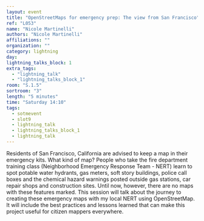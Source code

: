 ```yaml
---
layout: event
title: "OpenStreetMaps for emergency prep: The view from San Francisco"
ref: "L053"
name: "Nicole Martinelli"
authors: "Nicole Martinelli"
affiliations: ""
organization: ""
category: lightning
day: 
lightning_talks_block: 1
extra_tags:
  - "lightning_talk"
  - "lightning_talks_block_1"
room: "S.1.5"
sortroom: "3"
length: "5 minutes"
time: "Saturday 14:10"
tags:
  - sotmevent
  - slot9
  - lightning_talk
  - lightning_talks_block_1
  - lightning_talk
---
```

 Residents of San Francisco, California are advised to keep a map in their emergency kits. What kind of map? People who take the fire department training class (Neighborhood Emergency Response Team - NERT) learn to spot potable water hydrants, gas meters, soft story buildings, police call boxes and the chemical hazard warnings posted outside gas stations, car repair shops and construction sites. Until now, however, there are no maps with these features marked. This session will talk about the journey to creating these emergency maps with my local NERT using OpenStreetMap. It will include the best practices and lessons learned that can make this project useful for citizen mappers everywhere.